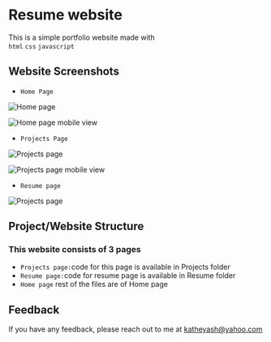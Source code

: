 
# Resume website

This is a simple portfolio website made with  
`html` `css` `javascript` 

## Website Screenshots

-  `Home Page`

![Home page](https://raw.githubusercontent.com/yashkathe/yashkathe.github.io/master/assets/home1..gif)

![Home page mobile view](https://raw.githubusercontent.com/yashkathe/yashkathe.github.io/master/assets/home2.gif) 

- `Projects Page`

![Projects page](https://raw.githubusercontent.com/yashkathe/yashkathe.github.io/master/assets/projects1.gif)

![Projects page mobile view](https://raw.githubusercontent.com/yashkathe/yashkathe.github.io/master/assets/projects2.gif)

- `Resume page`

![Projects page](https://raw.githubusercontent.com/yashkathe/yashkathe.github.io/master/assets/resume1.gif)


## Project/Website Structure

### This website consists of 3 pages

- `Projects page:`code for this page is available in Projects folder
- `Resume page:`code for resume page is available in Resume folder
- `Home page`  rest of the files are of Home page
## Feedback

If you have any feedback, please reach out to me at katheyash@yahoo.com




